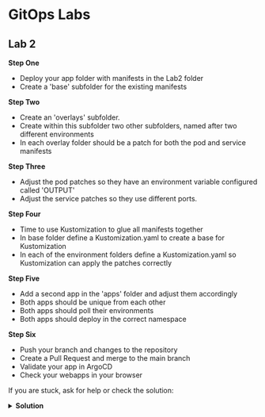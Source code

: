 # GitOps Labs

## Lab 2
**Step One**
- Deploy your app folder with manifests in the Lab2 folder
- Create a 'base' subfolder for the existing manifests

**Step Two**
- Create an 'overlays' subfolder. 
- Create within this subfolder two other subfolders, named after two different environments
- In each overlay folder should be a patch for both the pod and service manifests

**Step Three**
- Adjust the pod patches so they have an environment variable configured called 'OUTPUT'
- Adjust the service patches so they use different ports.

**Step Four**
- Time to use Kustomization to glue all manifests together
- In base folder define a Kustomization.yaml to create a base for Kustomization
- In each of the environment folders define a Kustomization.yaml so Kustomization can apply the patches correctly

**Step Five**
- Add a second app in the 'apps' folder and adjust them accordingly
- Both apps should be unique from each other
- Both apps should poll their environments
- Both apps should deploy in the correct namespace

**Step Six**
- Push your branch and changes to the repository
- Create a Pull Request and merge to the main branch
- Validate your app in ArgoCD
- Check your webapps in your browser

If you are stuck, ask for help or check the solution:
<details>
   <summary><b>Solution</b></summary>
        <a href="https://github.com/cinqict/gitops-workshop/tree/lab2-solution">Check Lab 2 Solution</a>
</details>
